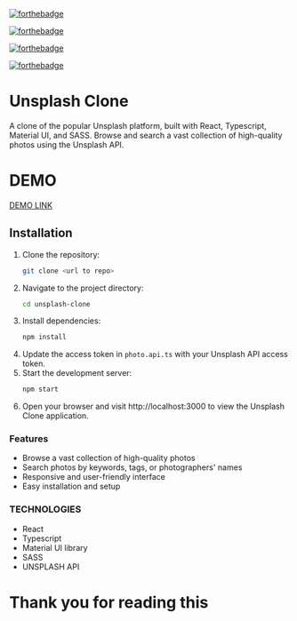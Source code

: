 [![forthebadge](https://forthebadge.com/images/badges/made-with-typescript.svg)](https://forthebadge.com)

[![forthebadge](https://forthebadge.com/images/badges/made-with-javascript.svg)](https://forthebadge.com)

[![forthebadge](https://forthebadge.com/images/badges/built-with-love.svg)](https://forthebadge.com)

[![forthebadge](https://forthebadge.com/images/badges/not-a-bug-a-feature.svg)](https://forthebadge.com)


# Unsplash Clone

A clone of the popular Unsplash platform, built with React, Typescript, Material UI, and SASS. Browse and search a vast collection of high-quality photos using the Unsplash API.

# DEMO

[DEMO LINK](https://hamuud.github.io/unsplash/)

## Installation

1. Clone the repository:
   ```zsh
   git clone <url to repo>
2. Navigate to the project directory:
   ```zsh
   cd unsplash-clone
3. Install dependencies:
   ```zsh
   npm install
4. Update the access token in `photo.api.ts` with your Unsplash API access token.
5. Start the development server:
   ```zsh
   npm start
6. Open your browser and visit http://localhost:3000 to view the Unsplash Clone application.

### Features

* Browse a vast collection of high-quality photos
* Search photos by keywords, tags, or photographers' names
* Responsive and user-friendly interface
* Easy installation and setup

### TECHNOLOGIES 

* React
* Typescript
* Material UI library
* SASS
* UNSPLASH API

# Thank you for reading this 


